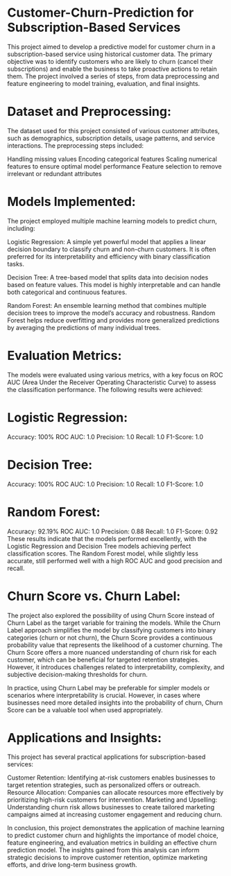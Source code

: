 # Customer-Churn-Prediction for Subscription-Based Services

This project aimed to develop a predictive model for customer churn in a subscription-based service using historical customer data. The primary objective was to identify customers who are likely to churn (cancel their subscriptions) and enable the business to take proactive actions to retain them. The project involved a series of steps, from data preprocessing and feature engineering to model training, evaluation, and final insights.

# Dataset and Preprocessing:
The dataset used for this project consisted of various customer attributes, such as demographics, subscription details, usage patterns, and service interactions. The preprocessing steps included:

Handling missing values
Encoding categorical features
Scaling numerical features to ensure optimal model performance
Feature selection to remove irrelevant or redundant attributes

# Models Implemented:
The project employed multiple machine learning models to predict churn, including:

Logistic Regression: A simple yet powerful model that applies a linear decision boundary to classify churn and non-churn customers. It is often preferred for its interpretability and efficiency with binary classification tasks.

Decision Tree: A tree-based model that splits data into decision nodes based on feature values. This model is highly interpretable and can handle both categorical and continuous features.

Random Forest: An ensemble learning method that combines multiple decision trees to improve the model’s accuracy and robustness. Random Forest helps reduce overfitting and provides more generalized predictions by averaging the predictions of many individual trees.

# Evaluation Metrics:
The models were evaluated using various metrics, with a key focus on ROC AUC (Area Under the Receiver Operating Characteristic Curve) to assess the classification performance. The following results were achieved:

# Logistic Regression:
Accuracy: 100%
ROC AUC: 1.0
Precision: 1.0
Recall: 1.0
F1-Score: 1.0

# Decision Tree:
Accuracy: 100%
ROC AUC: 1.0
Precision: 1.0
Recall: 1.0
F1-Score: 1.0

# Random Forest:
Accuracy: 92.19%
ROC AUC: 1.0
Precision: 0.88
Recall: 1.0
F1-Score: 0.92
These results indicate that the models performed excellently, with the Logistic Regression and Decision Tree models achieving perfect classification scores. The Random Forest model, while slightly less accurate, still performed well with a high ROC AUC and good precision and recall.

# Churn Score vs. Churn Label:
The project also explored the possibility of using Churn Score instead of Churn Label as the target variable for training the models. While the Churn Label approach simplifies the model by classifying customers into binary categories (churn or not churn), the Churn Score provides a continuous probability value that represents the likelihood of a customer churning. The Churn Score offers a more nuanced understanding of churn risk for each customer, which can be beneficial for targeted retention strategies. However, it introduces challenges related to interpretability, complexity, and subjective decision-making thresholds for churn.

In practice, using Churn Label may be preferable for simpler models or scenarios where interpretability is crucial. However, in cases where businesses need more detailed insights into the probability of churn, Churn Score can be a valuable tool when used appropriately.

# Applications and Insights:
This project has several practical applications for subscription-based services:

Customer Retention: Identifying at-risk customers enables businesses to target retention strategies, such as personalized offers or outreach.
Resource Allocation: Companies can allocate resources more effectively by prioritizing high-risk customers for intervention.
Marketing and Upselling: Understanding churn risk allows businesses to create tailored marketing campaigns aimed at increasing customer engagement and reducing churn.

In conclusion, this project demonstrates the application of machine learning to predict customer churn and highlights the importance of model choice, feature engineering, and evaluation metrics in building an effective churn prediction model. The insights gained from this analysis can inform strategic decisions to improve customer retention, optimize marketing efforts, and drive long-term business growth.
